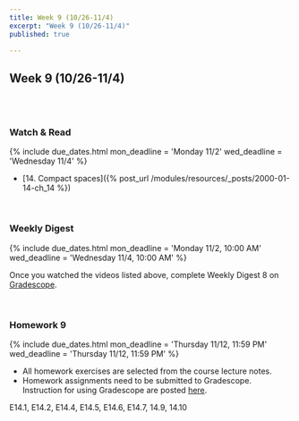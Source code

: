 ```yaml
---
title: Week 9 (10/26-11/4)
excerpt: "Week 9 (10/26-11/4)"
published: true

---
```


## Week 9 (10/26-11/4)

<br/>
<br/>


### Watch & Read

{% include due_dates.html
mon_deadline = 'Monday 11/2'
wed_deadline = 'Wednesday 11/4'
%}



* [14. Compact spaces]({% post_url /modules/resources/_posts/2000-01-14-ch_14 %})

<br/>

### Weekly Digest

{% include due_dates.html
mon_deadline = 'Monday 11/2, 10:00 AM'
wed_deadline = 'Wednesday 11/4, 10:00 AM'
%}

Once you watched the videos listed above, complete Weekly Digest 8 on [Gradescope](https://www.gradescope.com).

<br/>



### Homework 9


{% include due_dates.html
mon_deadline = 'Thursday 11/12, 11:59 PM'
wed_deadline = 'Thursday 11/12, 11:59 PM'
%}

* All homework exercises are selected from the course lecture notes.
* Homework assignments need to be submitted to Gradescope. Instruction for
using Gradescope are posted [here](https://www.ubgradescope.info/).


E14.1, E14.2, E14.4, E14.5, E14.6, E14.7, 14.9, 14.10
